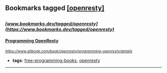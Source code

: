 ## Bookmarks tagged [[openresty]](https://www.bookmarks.dev?q=[openresty])

_<sup><sup>[www.bookmarks.dev/tagged/openresty](https://www.bookmarks.dev/tagged/openresty)</sup></sup>_
---
#### [Programming OpenResty](https://www.gitbook.com/book/openresty/programming-openresty/details)
_<sup>https://www.gitbook.com/book/openresty/programming-openresty/details</sup>_

* **tags**: [free-programming-books](../tagged/free-programming-books.md), [openresty](../tagged/openresty.md)
---
